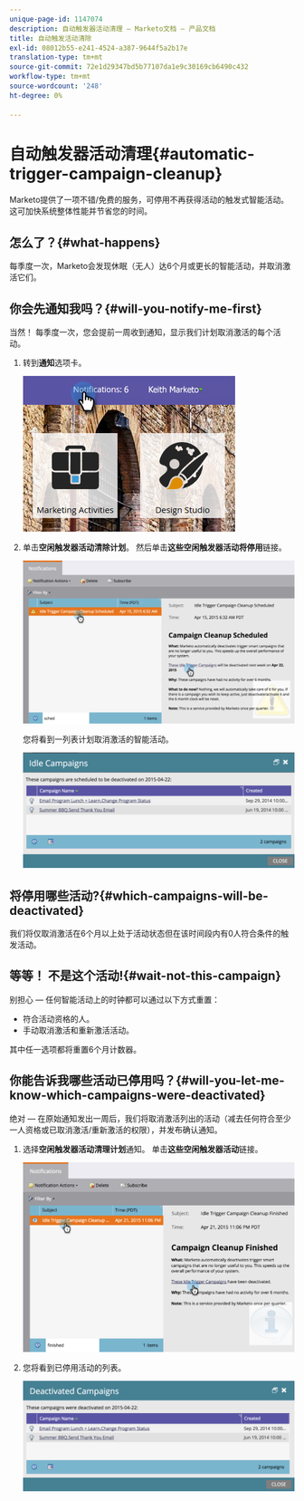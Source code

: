 ```yaml
---
unique-page-id: 1147074
description: 自动触发器活动清理 — Marketo文档 — 产品文档
title: 自动触发活动清除
exl-id: 08012b55-e241-4524-a387-9644f5a2b17e
translation-type: tm+mt
source-git-commit: 72e1d29347bd5b77107da1e9c30169cb6490c432
workflow-type: tm+mt
source-wordcount: '248'
ht-degree: 0%

---
```


# 自动触发器活动清理{#automatic-trigger-campaign-cleanup}

Marketo提供了一项不错/免费的服务，可停用不再获得活动的触发式智能活动。 这可加快系统整体性能并节省您的时间。

## 怎么了？{#what-happens}

每季度一次，Marketo会发现休眠（无人）达6个月或更长的智能活动，并取消激活它们。

## 你会先通知我吗？{#will-you-notify-me-first}

当然！ 每季度一次，您会提前一周收到通知，显示我们计划取消激活的每个活动。

1. 转到&#x200B;**通知**&#x200B;选项卡。

   ![](assets/notifications.png)

1. 单击&#x200B;**空闲触发器活动清除计划**。 然后单击&#x200B;**这些空闲触发器活动将停用**&#x200B;链接。

   ![](assets/image2015-4-27-20-3a48-3a35.png)

   您将看到一列表计划取消激活的智能活动。

   ![](assets/image2015-4-27-20-3a35-3a29.png)

## 将停用哪些活动?{#which-campaigns-will-be-deactivated}

我们将仅取消激活在6个月以上处于活动状态但在该时间段内有0人符合条件的触发活动。

## 等等！ 不是这个活动!{#wait-not-this-campaign}

别担心 — 任何智能活动上的时钟都可以通过以下方式重置：

* 符合活动资格的人。
* 手动取消激活和重新激活活动。

其中任一选项都将重置6个月计数器。

## 你能告诉我哪些活动已停用吗？{#will-you-let-me-know-which-campaigns-were-deactivated}

绝对 — 在原始通知发出一周后，我们将取消激活列出的活动（减去任何符合至少一人资格或已取消激活/重新激活的权限），并发布确认通知。

1. 选择&#x200B;**空闲触发器活动清理计划**&#x200B;通知。 单击&#x200B;**这些空闲触发器活动**&#x200B;链接。

   ![](assets/image2015-4-27-20-3a56-3a41.png)

1. 您将看到已停用活动的列表。

   ![](assets/image2015-4-27-20-3a58-3a38.png)

